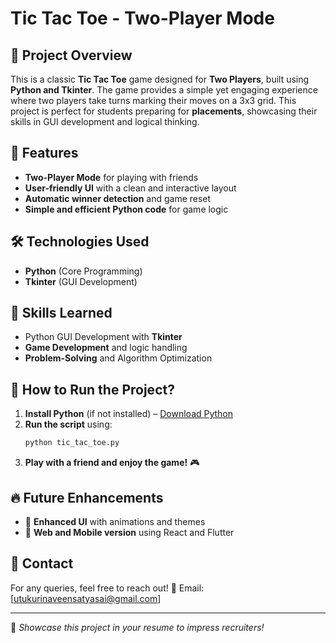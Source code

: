 # Tic Tac Toe - Two-Player Mode

## 📌 Project Overview
This is a classic **Tic Tac Toe** game designed for **Two Players**, built using **Python and Tkinter**. The game provides a simple yet engaging experience where two players take turns marking their moves on a 3x3 grid. This project is perfect for students preparing for **placements**, showcasing their skills in GUI development and logical thinking.

## 🚀 Features
- **Two-Player Mode** for playing with friends
- **User-friendly UI** with a clean and interactive layout
- **Automatic winner detection** and game reset
- **Simple and efficient Python code** for game logic

## 🛠️ Technologies Used
- **Python** (Core Programming)
- **Tkinter** (GUI Development)

## 🎯 Skills Learned
- Python GUI Development with **Tkinter**
- **Game Development** and logic handling
- **Problem-Solving** and Algorithm Optimization

## 📌 How to Run the Project?
1. **Install Python** (if not installed) – [Download Python](https://www.python.org/downloads/)
2. **Run the script** using:
   ```bash
   python tic_tac_toe.py
   ```
3. **Play with a friend and enjoy the game!** 🎮

## 🔥 Future Enhancements
- 🎨 **Enhanced UI** with animations and themes
- 📱 **Web and Mobile version** using React and Flutter

## 📧 Contact
For any queries, feel free to reach out!
📩 Email: [utukurinaveensatyasai@gmail.com]

---
🚀 *Showcase this project in your resume to impress recruiters!*

